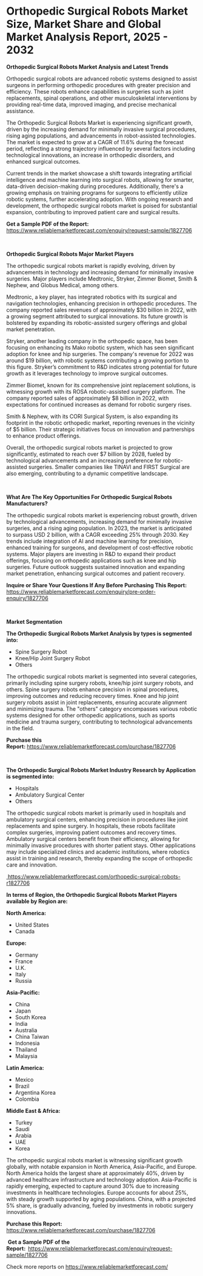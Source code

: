 <p><h1>Orthopedic Surgical Robots Market Size, Market Share and Global Market Analysis Report, 2025 - 2032</h1></p><p><strong>Orthopedic Surgical Robots Market Analysis and Latest Trends</strong></p>
<p><p>Orthopedic surgical robots are advanced robotic systems designed to assist surgeons in performing orthopedic procedures with greater precision and efficiency. These robots enhance capabilities in surgeries such as joint replacements, spinal operations, and other musculoskeletal interventions by providing real-time data, improved imaging, and precise mechanical assistance.</p><p>The Orthopedic Surgical Robots Market is experiencing significant growth, driven by the increasing demand for minimally invasive surgical procedures, rising aging populations, and advancements in robot-assisted technologies. The market is expected to grow at a CAGR of 11.6% during the forecast period, reflecting a strong trajectory influenced by several factors including technological innovations, an increase in orthopedic disorders, and enhanced surgical outcomes. </p><p>Current trends in the market showcase a shift towards integrating artificial intelligence and machine learning into surgical robots, allowing for smarter, data-driven decision-making during procedures. Additionally, there's a growing emphasis on training programs for surgeons to efficiently utilize robotic systems, further accelerating adoption. With ongoing research and development, the orthopedic surgical robots market is poised for substantial expansion, contributing to improved patient care and surgical results.</p></p>
<p><strong>Get a Sample PDF of the Report:&nbsp;</strong> <a href="https://www.reliablemarketforecast.com/enquiry/request-sample/1827706?utm_campaign=3080&utm_medium=2&utm_source=Github&utm_content=ia&utm_term=03032025&utm_id=orthopedic-surgical-robots">https://www.reliablemarketforecast.com/enquiry/request-sample/1827706</a></p>
<p>&nbsp;</p>
<p><strong>Orthopedic Surgical Robots Major Market Players</strong></p>
<p><p>The orthopedic surgical robots market is rapidly evolving, driven by advancements in technology and increasing demand for minimally invasive surgeries. Major players include Medtronic, Stryker, Zimmer Biomet, Smith & Nephew, and Globus Medical, among others.</p><p>Medtronic, a key player, has integrated robotics with its surgical and navigation technologies, enhancing precision in orthopedic procedures. The company reported sales revenues of approximately $30 billion in 2022, with a growing segment attributed to surgical innovations. Its future growth is bolstered by expanding its robotic-assisted surgery offerings and global market penetration.</p><p>Stryker, another leading company in the orthopedic space, has been focusing on enhancing its Mako robotic system, which has seen significant adoption for knee and hip surgeries. The company's revenue for 2022 was around $19 billion, with robotic systems contributing a growing portion to this figure. Stryker’s commitment to R&D indicates strong potential for future growth as it leverages technology to improve surgical outcomes.</p><p>Zimmer Biomet, known for its comprehensive joint replacement solutions, is witnessing growth with its ROSA robotic-assisted surgery platform. The company reported sales of approximately $8 billion in 2022, with expectations for continued increases as demand for robotic surgery rises.</p><p>Smith & Nephew, with its CORI Surgical System, is also expanding its footprint in the robotic orthopedic market, reporting revenues in the vicinity of $5 billion. Their strategic initiatives focus on innovation and partnerships to enhance product offerings.</p><p>Overall, the orthopedic surgical robots market is projected to grow significantly, estimated to reach over $7 billion by 2028, fueled by technological advancements and an increasing preference for robotic-assisted surgeries. Smaller companies like TINAVI and FIRST Surgical are also emerging, contributing to a dynamic competitive landscape.</p></p>
<p>&nbsp;</p>
<p><strong>What Are The Key Opportunities For Orthopedic Surgical Robots Manufacturers?</strong></p>
<p><p>The orthopedic surgical robots market is experiencing robust growth, driven by technological advancements, increasing demand for minimally invasive surgeries, and a rising aging population. In 2023, the market is anticipated to surpass USD 2 billion, with a CAGR exceeding 25% through 2030. Key trends include integration of AI and machine learning for precision, enhanced training for surgeons, and development of cost-effective robotic systems. Major players are investing in R&D to expand their product offerings, focusing on orthopedic applications such as knee and hip surgeries. Future outlook suggests sustained innovation and expanding market penetration, enhancing surgical outcomes and patient recovery.</p></p>
<p><strong>Inquire or Share Your Questions If Any Before Purchasing This Report:</strong> <a href="https://www.reliablemarketforecast.com/enquiry/pre-order-enquiry/1827706?utm_campaign=3080&utm_medium=2&utm_source=Github&utm_content=ia&utm_term=03032025&utm_id=orthopedic-surgical-robots">https://www.reliablemarketforecast.com/enquiry/pre-order-enquiry/1827706</a></p>
<p>&nbsp;</p>
<p><strong>Market Segmentation</strong></p>
<p><strong>The Orthopedic Surgical Robots Market Analysis by types is segmented into:</strong></p>
<p><ul><li>Spine Surgery Robot</li><li>Knee/Hip Joint Surgery Robot</li><li>Others</li></ul></p>
<p><p>The orthopedic surgical robots market is segmented into several categories, primarily including spine surgery robots, knee/hip joint surgery robots, and others. Spine surgery robots enhance precision in spinal procedures, improving outcomes and reducing recovery times. Knee and hip joint surgery robots assist in joint replacements, ensuring accurate alignment and minimizing trauma. The "others" category encompasses various robotic systems designed for other orthopedic applications, such as sports medicine and trauma surgery, contributing to technological advancements in the field.</p></p>
<p><strong>Purchase this Report:&nbsp;</strong><a href="https://www.reliablemarketforecast.com/purchase/1827706?utm_campaign=3080&utm_medium=2&utm_source=Github&utm_content=ia&utm_term=03032025&utm_id=orthopedic-surgical-robots">https://www.reliablemarketforecast.com/purchase/1827706</a></p>
<p>&nbsp;</p>
<p><strong>The Orthopedic Surgical Robots Market Industry Research by Application is segmented into:</strong></p>
<p><ul><li>Hospitals</li><li>Ambulatory Surgical Center</li><li>Others</li></ul></p>
<p><p>The orthopedic surgical robots market is primarily used in hospitals and ambulatory surgical centers, enhancing precision in procedures like joint replacements and spine surgery. In hospitals, these robots facilitate complex surgeries, improving patient outcomes and recovery times. Ambulatory surgical centers benefit from their efficiency, allowing for minimally invasive procedures with shorter patient stays. Other applications may include specialized clinics and academic institutions, where robotics assist in training and research, thereby expanding the scope of orthopedic care and innovation.</p></p>
<p><a href="https://www.reliablemarketforecast.com/orthopedic-surgical-robots-r1827706?utm_campaign=3080&utm_medium=2&utm_source=Github&utm_content=ia&utm_term=03032025&utm_id=orthopedic-surgical-robots">&nbsp;https://www.reliablemarketforecast.com/orthopedic-surgical-robots-r1827706</a></p>
<p><strong>In terms of Region, the Orthopedic Surgical Robots Market Players available by Region are:</strong></p>
<p>
    <p> <strong> North America: </strong>
        <ul>
            <li>United States</li>
            <li>Canada</li>
        </ul>
        </p> 
    <p> <strong> Europe: </strong>
        <ul>
            <li>Germany</li>
            <li>France</li>
            <li>U.K.</li>
            <li>Italy</li>
            <li>Russia</li>
        </ul>
        </p> 
    <p> <strong> Asia-Pacific: </strong>
        <ul>
            <li>China</li>
            <li>Japan</li>
            <li>South Korea</li>
            <li>India</li>
            <li>Australia</li>
            <li>China Taiwan</li>
            <li>Indonesia</li>
            <li>Thailand</li>
            <li>Malaysia</li>
        </ul>
        </p> 
    <p> <strong> Latin America: </strong>
        <ul>
            <li>Mexico</li>
            <li>Brazil</li>
            <li>Argentina Korea</li>
            <li>Colombia</li>
        </ul>
        </p> 
    <p> <strong> Middle East & Africa: </strong>
        <ul>
            <li>Turkey</li>
            <li>Saudi</li>
            <li>Arabia</li>
            <li>UAE</li>
            <li>Korea</li>
        </ul>
    </p>
    </p>
<p><p>The orthopedic surgical robots market is witnessing significant growth globally, with notable expansion in North America, Asia-Pacific, and Europe. North America holds the largest share at approximately 40%, driven by advanced healthcare infrastructure and technology adoption. Asia-Pacific is rapidly emerging, expected to capture around 30% due to increasing investments in healthcare technologies. Europe accounts for about 25%, with steady growth supported by aging populations. China, with a projected 5% share, is gradually advancing, fueled by investments in robotic surgery innovations.</p></p>
<p><strong>Purchase this Report: </strong><a href="https://www.reliablemarketforecast.com/purchase/1827706?utm_campaign=3080&utm_medium=2&utm_source=Github&utm_content=ia&utm_term=03032025&utm_id=orthopedic-surgical-robots">https://www.reliablemarketforecast.com/purchase/1827706</a></p>
<p>&nbsp;<strong>Get a Sample PDF of the Report:&nbsp;&nbsp;</strong><a href="https://www.reliablemarketforecast.com/enquiry/request-sample/1827706?utm_campaign=3080&utm_medium=2&utm_source=Github&utm_content=ia&utm_term=03032025&utm_id=orthopedic-surgical-robots">https://www.reliablemarketforecast.com/enquiry/request-sample/1827706</a></p>
<p><strong></strong></p>
<p>Check more reports on <a href="https://www.reliablemarketforecast.com/?utm_campaign=3080&utm_medium=2&utm_source=Github&utm_content=ia&utm_term=03032025&utm_id=orthopedic-surgical-robots">https://www.reliablemarketforecast.com/</a></p>